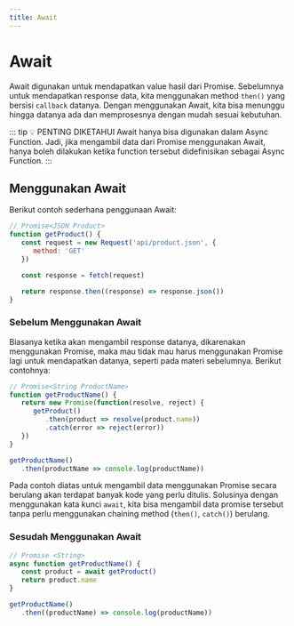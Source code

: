 ```yaml
---
title: Await
---
```


# Await

Await digunakan untuk mendapatkan value hasil dari Promise. Sebelumnya untuk mendapatkan response data, kita menggunakan method `then()` yang bersisi `callback` datanya. Dengan menggunakan Await, kita bisa menunggu hingga datanya ada dan memprosesnya dengan mudah sesuai kebutuhan.

::: tip :bulb: PENTING DIKETAHUI
Await hanya bisa digunakan dalam Async Function. Jadi, jika mengambil data dari Promise menggunakan Await, hanya boleh dilakukan ketika function tersebut didefinisikan sebagai Async Function.
:::

## Menggunakan Await

Berikut contoh sederhana penggunaan Await:

```js
// Promise<JSON Product>
function getProduct() {
   const request = new Request('api/product.json', {
      method: 'GET'
   })

   const response = fetch(request)

   return response.then((response) => response.json())
}
```

### Sebelum Menggunakan Await

Biasanya ketika akan mengambil response datanya, dikarenakan menggunakan Promise, maka mau tidak mau harus menggunakan Promise lagi untuk mendapatkan datanya, seperti pada materi sebelumnya. Berikut contohnya:

```js
// Promise<String ProductName>
function getProductName() {
   return new Promise(function(resolve, reject) {
      getProduct()
         .then(product => resolve(product.name))
         .catch(error => reject(error))
   })
}

getProductName()
   .then(productName => console.log(productName))
```

Pada contoh diatas untuk mengambil data menggunakan Promise secara berulang akan terdapat banyak kode yang perlu ditulis. Solusinya dengan menggunakan kata kunci `await`, kita bisa mengambil data promise tersebut tanpa perlu menggunakan chaining method (`then()`, `catch()`) berulang.

### Sesudah Menggunakan Await

```js
// Promise <String>
async function getProductName() {
   const product = await getProduct()
   return product.name
}

getProductName()
   .then((productName) => console.log(productName))
```